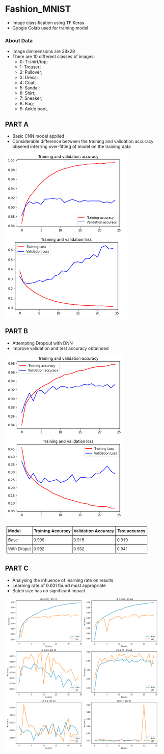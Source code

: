 # Fashion_MNIST
- Image classification using TF.Keras
- Google Colab used for training model

### About Data
- Image dimmensions are 28x28
- There are 10 different classes of images:
  - 0: T-shirt/top;
  - 1: Trouser;
  - 2: Pullover;
  - 3: Dress;
  - 4: Coat;
  - 5: Sandal;
  - 6: Shirt;
  - 7: Sneaker;
  - 8: Bag;
  - 9: Ankle boot.


## PART A
- Basic CNN model applied
- Considerable difference between the training and validation accuracy obsered inferring over-fitting of model on the training data

![alt text](https://github.com/ravigupta5/Fashion_MNIST/blob/master/cnn_acc_loss.PNG?raw=true)

## PART B
- Attempting Dropout with DNN 
- Improve validation and test accuracy obtainded

![alt text](https://github.com/ravigupta5/Fashion_MNIST/blob/master/dnn_acc_loss.PNG?raw=true)

![alt text](https://github.com/ravigupta5/Fashion_MNIST/blob/master/comparison.PNG?raw=true)

## PART C 
- Analysing the influence of learning rate on results
- Learning rate of 0.001 found most appropriate
- Batch size has no significant impact

![alt text](https://github.com/ravigupta5/Fashion_MNIST/blob/master/learning_rates.PNG?raw=true)
